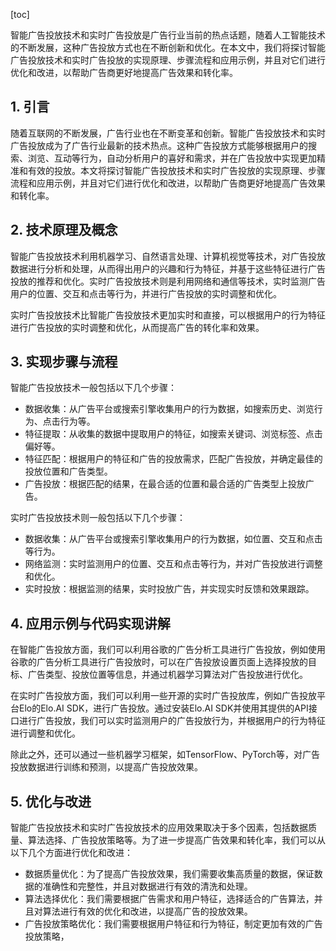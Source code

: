 
[toc]                    
                
                
智能广告投放技术和实时广告投放是广告行业当前的热点话题，随着人工智能技术的不断发展，这种广告投放方式也在不断创新和优化。在本文中，我们将探讨智能广告投放技术和实时广告投放的实现原理、步骤流程和应用示例，并且对它们进行优化和改进，以帮助广告商更好地提高广告效果和转化率。

## 1. 引言

随着互联网的不断发展，广告行业也在不断变革和创新。智能广告投放技术和实时广告投放成为了广告行业最新的技术热点。这种广告投放方式能够根据用户的搜索、浏览、互动等行为，自动分析用户的喜好和需求，并在广告投放中实现更加精准和有效的投放。本文将探讨智能广告投放技术和实时广告投放的实现原理、步骤流程和应用示例，并且对它们进行优化和改进，以帮助广告商更好地提高广告效果和转化率。

## 2. 技术原理及概念

智能广告投放技术利用机器学习、自然语言处理、计算机视觉等技术，对广告投放数据进行分析和处理，从而得出用户的兴趣和行为特征，并基于这些特征进行广告投放的推荐和优化。实时广告投放技术则是利用网络和通信等技术，实时监测广告用户的位置、交互和点击等行为，并进行广告投放的实时调整和优化。

实时广告投放技术比智能广告投放技术更加实时和直接，可以根据用户的行为特征进行广告投放的实时调整和优化，从而提高广告的转化率和效果。

## 3. 实现步骤与流程

智能广告投放技术一般包括以下几个步骤：

- 数据收集：从广告平台或搜索引擎收集用户的行为数据，如搜索历史、浏览行为、点击行为等。
- 特征提取：从收集的数据中提取用户的特征，如搜索关键词、浏览标签、点击偏好等。
- 特征匹配：根据用户的特征和广告的投放需求，匹配广告投放，并确定最佳的投放位置和广告类型。
- 广告投放：根据匹配的结果，在最合适的位置和最合适的广告类型上投放广告。

实时广告投放技术则一般包括以下几个步骤：

- 数据收集：从广告平台或搜索引擎收集用户的行为数据，如位置、交互和点击等行为。
- 网络监测：实时监测用户的位置、交互和点击等行为，并对广告投放进行调整和优化。
- 实时投放：根据监测的结果，实时投放广告，并实现实时反馈和效果跟踪。

## 4. 应用示例与代码实现讲解

在智能广告投放方面，我们可以利用谷歌的广告分析工具进行广告投放，例如使用谷歌的广告分析工具进行广告投放时，可以在广告投放设置页面上选择投放的目标、广告类型、投放位置等信息，并通过机器学习算法对广告投放进行优化。

在实时广告投放方面，我们可以利用一些开源的实时广告投放库，例如广告投放平台Elo的Elo.AI SDK，进行广告投放。通过安装Elo.AI SDK并使用其提供的API接口进行广告投放，我们可以实时监测用户的广告投放行为，并根据用户的行为特征进行调整和优化。

除此之外，还可以通过一些机器学习框架，如TensorFlow、PyTorch等，对广告投放数据进行训练和预测，以提高广告投放效果。

## 5. 优化与改进

智能广告投放技术和实时广告投放技术的应用效果取决于多个因素，包括数据质量、算法选择、广告投放策略等。为了进一步提高广告效果和转化率，我们可以从以下几个方面进行优化和改进：

- 数据质量优化：为了提高广告投放效果，我们需要收集高质量的数据，保证数据的准确性和完整性，并且对数据进行有效的清洗和处理。
- 算法选择优化：我们需要根据广告需求和用户特征，选择适合的广告算法，并且对算法进行有效的优化和改进，以提高广告的投放效果。
- 广告投放策略优化：我们需要根据用户特征和行为特征，制定更加有效的广告投放策略，

